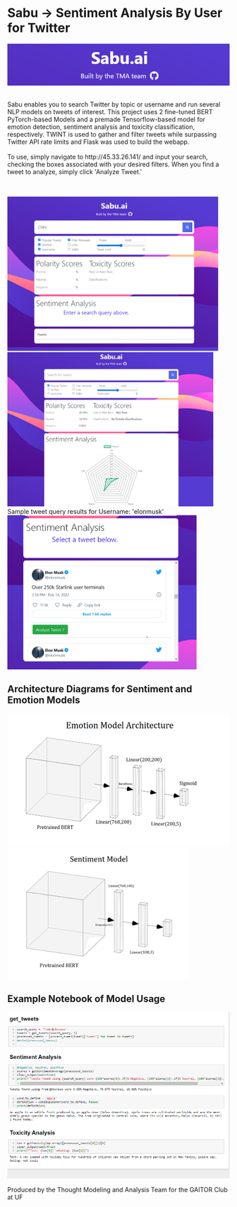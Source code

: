 # Sabu -> Sentiment Analysis By User for Twitter
<p align="center">
<img src="https://github.com/plehman2000/Sabu/blob/main/gh_resources/1.png?raw=true" width="900" height="auto">
  </p>
  <br/>
    Sabu enables you to search Twitter by topic or username and run several NLP models on tweets of interest. This project uses 2 fine-tuned BERT PyTorch-based Models and a premade Tensorflow-based model for emotion detection, sentiment analysis and toxicity classification, respectively. TWINT is used to gather and filter tweets while surpassing Twitter API rate limits and Flask was used to build the webapp. 
<br/>
<br/>
    To use, simply navigate to http://45.33.26.141/ and input your search, checking the boxes associated with your desired filters. When you find a tweet to analyze, simply click 'Analyze Tweet.'

<br/>
<br/>
<br/>

 <img src="https://github.com/plehman2000/Sabu/blob/main/gh_resources/3.png?raw=true" width="auto" height="350"><img src="https://github.com/plehman2000/Sabu/blob/main/gh_resources/2.png?raw=true" width="auto" height="350">
 <br/>
    Sample tweet query results for Username: 'elonmusk'
 <img src="https://github.com/plehman2000/Sabu/blob/main/gh_resources/tweet_output.png?raw=true" width="auto" height="350">



## Architecture Diagrams for Sentiment and Emotion Models
<img src="https://github.com/plehman2000/Sabu/blob/main/gh_resources/emotionNet.png?raw=true" width="auto" height="300"><img src="https://github.com/plehman2000/Sabu/blob/main/gh_resources/sentimentNet.png?raw=true" width="auto" height="300">

## Example Notebook of Model Usage
![alt text](https://github.com/plehman2000/Sabu/blob/main/gh_resources/testNB.png?raw=true)


Produced by the Thought Modeling and Analysis Team for the GAITOR Club at UF
